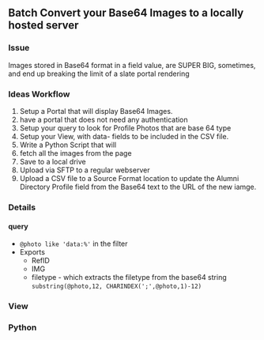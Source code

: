## Batch Convert your Base64 Images to a locally hosted server

### Issue

Images stored in Base64 format in a field value, are SUPER BIG, sometimes, and end up breaking the limit of a slate portal rendering

### Ideas Workflow
1) Setup a Portal that will display Base64 Images.
  1) have a portal that does not need any authentication
  2) Setup your query to look for Profile Photos that are base 64 type
  3) Setup your View, with data- fields to be included in the CSV file.
4) Write a Python Script that will
  1) fetch all the images from the page
  2) Save to a local drive
  3) Upload via SFTP to a regular webserver
  4) Upload a CSV file to a Source Format location to update the Alumni Directory Profile field from the Base64 text to the URL of the new iamge.


### Details

#### query
 * `@photo like 'data:%'` in the filter
 * Exports
   * RefID
   * IMG
   * filetype - which extracts the filetype from the base64 string `substring(@photo,12, CHARINDEX(';',@photo,1)-12)`
  
### View 

### Python

